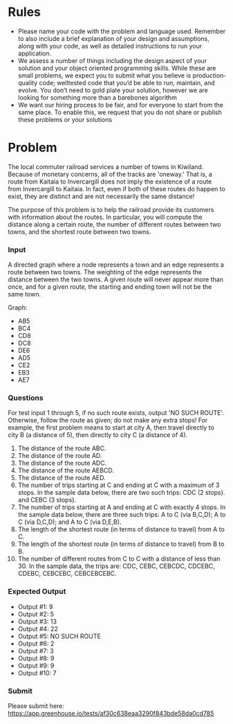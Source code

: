 # Rules

- Please name your code with the problem and language used. Remember to also include a brief explanation of your design and assumptions, along with your code, as well as detailed instructions to run your application.
- We assess a number of things including the design aspect of your solution and your object oriented programming skills. While these are small problems, we expect you to submit what you believe is production­quality code; well­tested code that you’d be able to run, maintain, and evolve. You don’t need to gold plate your solution, however we are looking for something more than a bare­bones algorithm
- We want our hiring process to be fair, and for everyone to start from the same place. To enable this, we request that you do not share or publish these problems or your solutions

# Problem

The local commuter railroad services a number of towns in Kiwiland. Because of monetary concerns, all of the tracks are 'one­way.' That is, a route from Kaitaia to Invercargill does not imply the existence of a route from Invercargill to Kaitaia. In fact, even if both of these routes do happen to exist, they are distinct and are not necessarily the same distance!

The purpose of this problem is to help the railroad provide its customers with information about the routes. In particular, you will compute the distance along a certain route, the number of different routes between two towns, and the shortest route between two towns.

### Input

A directed graph where a node represents a town and an edge represents a route between two towns. The weighting of the edge represents the distance between the two towns. A given route will never appear more than once, and for a given route, the starting and ending town will not be the same town.

Graph:

- AB5
- BC4
- CD8
- DC8
- DE6
- AD5
- CE2
- EB3
- AE7

### Questions

For test input 1 through 5, if no such route exists, output 'NO SUCH ROUTE'. Otherwise, follow the route as given; do not make any extra stops! For example, the first problem means to start at city A, then travel directly to city B (a distance of 5), then directly to city C (a distance of 4).

1. The distance of the route A­B­C.
2. The distance of the route A­D.
3. The distance of the route A­D­C.
4. The distance of the route A­E­B­C­D.
5. The distance of the route A­E­D.
6. The number of trips starting at C and ending at C with a maximum of 3 stops. In the sample data below, there are two such trips: C­D­C (2 stops). and C­E­B­C (3 stops).
7. The number of trips starting at A and ending at C with exactly 4 stops. In the sample data below, there are three such trips: A to C (via B,C,D); A to C (via D,C,D); and A to C (via D,E,B).
8. The length of the shortest route (in terms of distance to travel) from A to C.
9. The length of the shortest route (in terms of distance to travel) from B to B.
10. The number of different routes from C to C with a distance of less than 30. In the sample data, the trips are: CDC, CEBC, CEBCDC, CDCEBC, CDEBC, CEBCEBC, CEBCEBCEBC.


### Expected Output

- Output #1: 9
- Output #2: 5
- Output #3: 13
- Output #4: 22
- Output #5: NO SUCH ROUTE
- Output #6: 2
- Output #7: 3
- Output #8: 9
- Output #9: 9
- Output #10: 7


### Submit

Please submit here: https://app.greenhouse.io/tests/af30c638eaa3290f843bde58da0cd785
